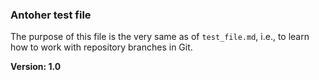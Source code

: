 ### Antoher test file
The purpose of this file is the very same as of `test_file.md`, i.e., to learn how to work with repository branches in Git.

**Version: 1.0** 